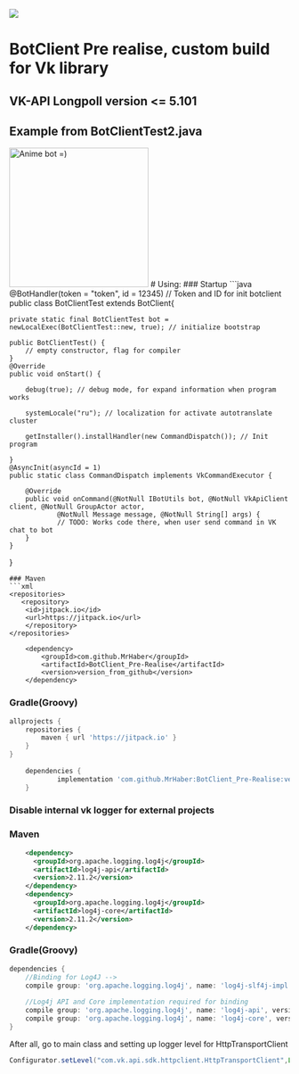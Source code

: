 [![](https://jitpack.io/v/MrHaber/BotClient_Pre-Realise.svg)](https://jitpack.io/#MrHaber/BotClient_Pre-Realise)

# BotClient Pre realise, custom build for Vk library
## VK-API Longpoll version <= 5.101
## Example from BotClientTest2.java
<img src="data/Screenrecorder-2022-08-20-08-01-19-789.mp4.gif" alt="Anime bot =)"  width="250" />
# Using:
### Startup
```java
@BotHandler(token = "token", id = 12345) // Token and ID for init botclient
public class BotClientTest extends BotClient{

	private static final BotClientTest bot = newLocalExec(BotClientTest::new, true); // initialize bootstrap
	
	public BotClientTest() {
		// empty constructor, flag for compiler
	}
	@Override
	public void onStart() {
		
		debug(true); // debug mode, for expand information when program works
		
		systemLocale("ru"); // localization for activate autotranslate cluster
		
		getInstaller().installHandler(new CommandDispatch()); // Init program
		
	}
	@AsyncInit(asyncId = 1)
	public static class CommandDispatch implements VkCommandExecutor {

		@Override
		public void onCommand(@NotNull IBotUtils bot, @NotNull VkApiClient client, @NotNull GroupActor actor,
				@NotNull Message message, @NotNull String[] args) {
				// TODO: Works code there, when user send command in VK chat to bot
		}
	}
}
```
### Maven
```xml
<repositories>
   <repository>
	<id>jitpack.io</id>
	<url>https://jitpack.io</url>
	</repository>
</repositories>

	<dependency>
	    <groupId>com.github.MrHaber</groupId>
	    <artifactId>BotClient_Pre-Realise</artifactId>
	    <version>version_from_github</version>
	</dependency>
```
### Gradle(Groovy)
```groovy
allprojects {
	repositories {
		maven { url 'https://jitpack.io' }
	}
}
	
	dependencies {
	        implementation 'com.github.MrHaber:BotClient_Pre-Realise:version_from_github'
	}
```

### Disable internal vk logger for external projects

### Maven
```xml
    <dependency>
      <groupId>org.apache.logging.log4j</groupId>
      <artifactId>log4j-api</artifactId>
      <version>2.11.2</version>
    </dependency>
    <dependency>
      <groupId>org.apache.logging.log4j</groupId>
      <artifactId>log4j-core</artifactId>
      <version>2.11.2</version>
    </dependency>
```
### Gradle(Groovy)
```groovy
dependencies {
    //Binding for Log4J -->
    compile group: 'org.apache.logging.log4j', name: 'log4j-slf4j-impl', version: '2.11.2'
    
    //Log4j API and Core implementation required for binding
    compile group: 'org.apache.logging.log4j', name: 'log4j-api', version: '2.11.2'
    compile group: 'org.apache.logging.log4j', name: 'log4j-core', version: '2.11.2'
}
```
After all, go to main class and setting up logger level for HttpTransportClient
 ```java
Configurator.setLevel("com.vk.api.sdk.httpclient.HttpTransportClient",Level.WARN);
```
